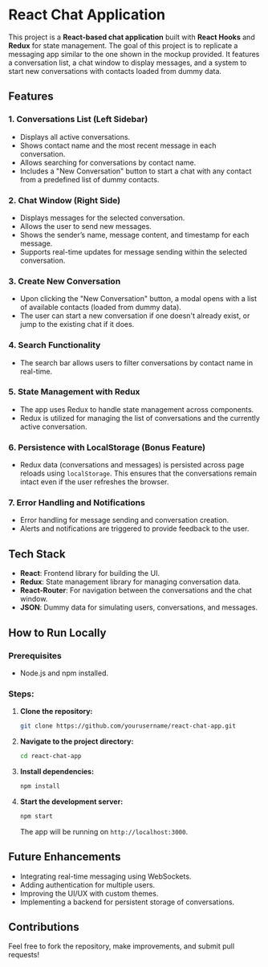 # React Chat Application

This project is a **React-based chat application** built with **React Hooks** and **Redux** for state management. The goal of this project is to replicate a messaging app similar to the one shown in the mockup provided. It features a conversation list, a chat window to display messages, and a system to start new conversations with contacts loaded from dummy data.

## Features

### 1. **Conversations List (Left Sidebar)**
   - Displays all active conversations.
   - Shows contact name and the most recent message in each conversation.
   - Allows searching for conversations by contact name.
   - Includes a "New Conversation" button to start a chat with any contact from a predefined list of dummy contacts.

### 2. **Chat Window (Right Side)**
   - Displays messages for the selected conversation.
   - Allows the user to send new messages.
   - Shows the sender’s name, message content, and timestamp for each message.
   - Supports real-time updates for message sending within the selected conversation.

### 3. **Create New Conversation**
   - Upon clicking the "New Conversation" button, a modal opens with a list of available contacts (loaded from dummy data).
   - The user can start a new conversation if one doesn't already exist, or jump to the existing chat if it does.

### 4. **Search Functionality**
   - The search bar allows users to filter conversations by contact name in real-time.

### 5. **State Management with Redux**
   - The app uses Redux to handle state management across components.
   - Redux is utilized for managing the list of conversations and the currently active conversation.

### 6. **Persistence with LocalStorage (Bonus Feature)**
   - Redux data (conversations and messages) is persisted across page reloads using `localStorage`. This ensures that the conversations remain intact even if the user refreshes the browser.

### 7. **Error Handling and Notifications**
   - Error handling for message sending and conversation creation.
   - Alerts and notifications are triggered to provide feedback to the user.

## Tech Stack
- **React**: Frontend library for building the UI.
- **Redux**: State management library for managing conversation data.
- **React-Router**: For navigation between the conversations and the chat window.
- **JSON**: Dummy data for simulating users, conversations, and messages.

## How to Run Locally

### Prerequisites
- Node.js and npm installed.

### Steps:
1. **Clone the repository:**
   ```bash
   git clone https://github.com/yourusername/react-chat-app.git
   ```
2. **Navigate to the project directory:**
   ```bash
   cd react-chat-app
   ```
3. **Install dependencies:**
   ```bash
   npm install
   ```
4. **Start the development server:**
   ```bash
   npm start
   ```
   The app will be running on `http://localhost:3000`.

## Future Enhancements
- Integrating real-time messaging using WebSockets.
- Adding authentication for multiple users.
- Improving the UI/UX with custom themes.
- Implementing a backend for persistent storage of conversations.

## Contributions
Feel free to fork the repository, make improvements, and submit pull requests!
